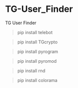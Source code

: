 # TG-User_Finder
TG User Finder

> pip install telebot

> pip install TGcrypto

> pip install pyrogram

> pip install pyromod

> pip install rnd

> pip install colorama
